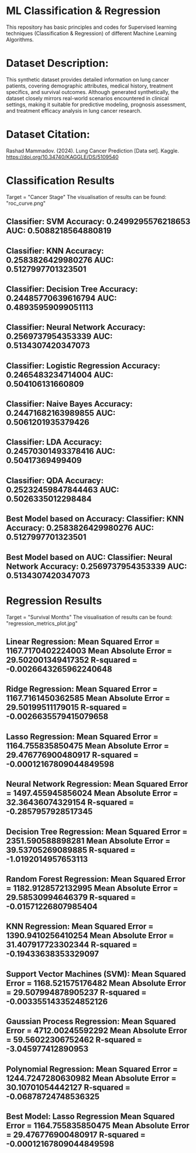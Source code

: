 # ML Classification & Regression
This repository has basic principles and codes for Supervised learning techniques (Classification &amp; Regression) of different Machine Learning Algorithms.

#  Dataset Description:

This synthetic dataset provides detailed information on lung cancer patients, covering demographic attributes, medical history, treatment specifics, and survival outcomes. Although generated synthetically, the dataset closely mirrors real-world scenarios encountered in clinical settings, making it suitable for predictive modeling, prognosis assessment, and treatment efficacy analysis in lung cancer research.

# Dataset Citation: 
Rashad Mammadov. (2024). Lung Cancer Prediction [Data set]. Kaggle. https://doi.org/10.34740/KAGGLE/DS/5109540

# Classification Results

Target = "Cancer Stage"
The visualisation of results can be found: "roc_curve.png" 

Classifier: SVM
Accuracy: 0.2499295576218653 
AUC: 0.5088218564880819 
------------------------------ 
Classifier: 
KNN Accuracy: 0.2583826429980276 
AUC: 0.5127997701323501 
------------------------------ 
Classifier: Decision Tree 
Accuracy: 0.24485770639616794 
AUC: 0.48935959099051113 
------------------------------ 
Classifier: Neural Network 
Accuracy: 0.2569737954353339 
AUC: 0.5134307420347073 
------------------------------ 
Classifier: Logistic Regression 
Accuracy: 0.2465483234714004 
AUC: 0.504106131660809 
------------------------------ 
Classifier: Naive Bayes 
Accuracy: 0.24471682163989855 
AUC: 0.5061201935379426 
------------------------------ 
Classifier: LDA 
Accuracy: 0.24570301493378416 
AUC: 0.50417369499409 
------------------------------ 
Classifier: QDA 
Accuracy: 0.25232459847844463 
AUC: 0.5026335012298484 
------------------------------ 


Best Model based on Accuracy: 
Classifier: KNN 
Accuracy: 0.2583826429980276 
AUC: 0.5127997701323501 
------------------------------ 
Best Model based on AUC: 
Classifier: Neural Network 
Accuracy: 0.2569737954353339 
AUC: 0.5134307420347073
------------------------------ 

# Regression Results

Target = "Survival Months"
The visualisation of results can be found: "regression_metrics_plot.jpg"

Linear Regression:
Mean Squared Error = 1167.7170402224003
Mean Absolute Error = 29.502001349417352
R-squared = -0.0026643265962240648
---------------------------------
Ridge Regression:
Mean Squared Error = 1167.7161450362585
Mean Absolute Error = 29.50199511179015
R-squared = -0.0026635579415079658
---------------------------------
Lasso Regression:
Mean Squared Error = 1164.755835850475
Mean Absolute Error = 29.476776900480917
R-squared = -0.00012167809044849598
---------------------------------
Neural Network Regression:
Mean Squared Error = 1497.455945856024
Mean Absolute Error = 32.36436074329154
R-squared = -0.2857957928517345
---------------------------------
Decision Tree Regression:
Mean Squared Error = 2351.590588898281
Mean Absolute Error = 39.53705269089885
R-squared = -1.0192014957653113
---------------------------------
Random Forest Regression:
Mean Squared Error = 1182.9128572132995
Mean Absolute Error = 29.58530994646379
R-squared = -0.01571226807985404
---------------------------------
KNN Regression:
Mean Squared Error = 1390.9410256410254
Mean Absolute Error = 31.407917723302344
R-squared = -0.19433638353329097
---------------------------------
Support Vector Machines (SVM):
Mean Squared Error = 1168.521575176482
Mean Absolute Error = 29.507994878905237
R-squared = -0.0033551433524852126
---------------------------------
Gaussian Process Regression:
Mean Squared Error = 4712.00245592292
Mean Absolute Error = 59.56022306752462
R-squared = -3.045977412890953
---------------------------------
Polynomial Regression:
Mean Squared Error = 1244.7247280630982
Mean Absolute Error = 30.10701054442127
R-squared = -0.06878724748536325
---------------------------------

Best Model: Lasso Regression
Mean Squared Error = 1164.755835850475
Mean Absolute Error = 29.476776900480917
R-squared = -0.00012167809044849598 
---------------------------------

